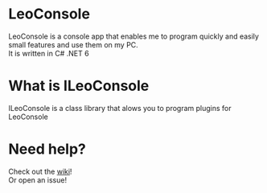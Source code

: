  # LeoConsole

LeoConsole is a console app that enables me to program quickly and easily small features and use them on my PC.<br>
It is written in C# .NET 6

# What is ILeoConsole
ILeoConsole is a class library that alows you to program plugins for LeoConsole

# Need help?
Check out the [wiki](https://github.com/BoettcherDasOriginal/LeoConsole/wiki/Plugin-Tutorial)!<br>
Or open an issue!

